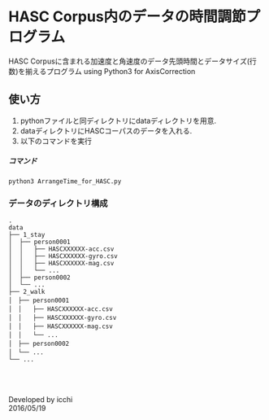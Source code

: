 # HASC Corpus内のデータの時間調節プログラム
HASC Corpusに含まれる加速度と角速度のデータ先頭時間とデータサイズ(行数)を揃えるプログラム using Python3
for AxisCorrection

## 使い方
1. pythonファイルと同ディレクトリにdataディレクトリを用意.
2. dataディレクトリにHASCコーパスのデータを入れる.
3. 以下のコマンドを実行

##### コマンド
```
python3 ArrangeTime_for_HASC.py
```


### データのディレクトリ構成
```
.  
data  
├── 1_stay  
│  ├── person0001  
│  │   ├── HASCXXXXXX-acc.csv  
│  │   ├── HASCXXXXXX-gyro.csv  
│  │   ├── HASCXXXXXX-mag.csv  
│  │   └── ...  
│  ├── person0002  
│  └── ...  
├── 2_walk  
│　├── person0001  
│　│   ├── HASCXXXXXX-acc.csv  
│　│   ├── HASCXXXXXX-gyro.csv  
│　│   ├── HASCXXXXXX-mag.csv  
│　│   └── ...  
│　├── person0002  
│　└── ...  
└── ...
```


### 　
Developed by icchi  
2016/05/19
